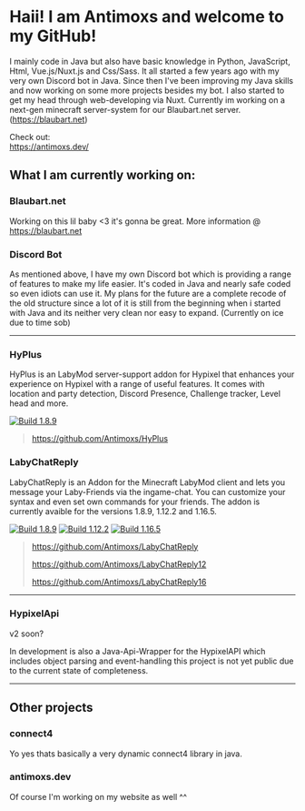 
# **Haii! I am Antimoxs and welcome to my GitHub!**
I mainly code in Java but also have basic knowledge in Python, JavaScript, Html, Vue.js/Nuxt.js and Css/Sass. It all started a few years ago with my very own Discord bot in Java. Since then I've been improving my Java skills and now working on some more projects besides my bot. I also started to get my head through web-developing via Nuxt.
Currently im working on a next-gen minecraft server-system for our Blaubart.net server. (https://blaubart.net)

Check out:   
https://antimoxs.dev/

## What I am currently working on:

### Blaubart.net
Working on this lil baby <3 it's gonna be great.
More information @ https://blaubart.net

### Discord Bot
As mentioned above, I have my own Discord bot which is providing a range of features to make my life easier. It's coded in Java and nearly safe coded so even idiots can use it. My plans for the future are a complete recode of the old structure since a lot of it is still from the beginning when i started with Java and its neither very clean nor easy to expand. (Currently on ice due to time sob)

***

### HyPlus
HyPlus is an LabyMod server-support addon for Hypixel that enhances your experience on Hypixel with a range of useful features. It comes with location and party detection, Discord Presence, Challenge tracker, Level head and more.

[![Build 1.8.9](https://github.com/Antimoxs/HyPlus/actions/workflows/gradle.yml/badge.svg?branch=master)](https://github.com/Antimoxs/HyPlus/actions/workflows/gradle.yml)

> https://github.com/Antimoxs/HyPlus

### LabyChatReply
LabyChatReply is an Addon for the Minecraft LabyMod client and lets you message your Laby-Friends via the ingame-chat. You can customize your syntax and even set own commands for your friends. The addon is currently avaible for the versions 1.8.9, 1.12.2 and 1.16.5. 

[![Build 1.8.9](https://github.com/Antimoxs/LabyChatReply/actions/workflows/release.yml/badge.svg?branch=master)](https://github.com/Antimoxs/LabyChatReply/actions/workflows/release.yml) 
[![Build 1.12.2](https://github.com/Antimoxs/LabyChatReply12/actions/workflows/release.yml/badge.svg?branch=master)](https://github.com/Antimoxs/LabyChatReply12/actions/workflows/release.yml) 
[![Build 1.16.5](https://github.com/Antimoxs/LabyChatReply16/actions/workflows/gradle.yml/badge.svg)](https://github.com/Antimoxs/LabyChatReply16/actions/workflows/gradle.yml)

> https://github.com/Antimoxs/LabyChatReply 
> 
> https://github.com/Antimoxs/LabyChatReply12 
> 
> https://github.com/Antimoxs/LabyChatReply16 

***

### HypixelApi

v2 soon?

In development is also a Java-Api-Wrapper for the HypixelAPI which includes object parsing and event-handling this project is not yet public due to the current state of completeness.

***

## Other projects

### connect4
Yo yes thats basically a very dynamic connect4 library in java.

### antimoxs.dev
Of course I'm working on my website as well ^^

<!--
**Antimoxs/Antimoxs** is a ✨ _special_ ✨ repository because its `README.md` (this file) appears on your GitHub profile.

Here are some ideas to get you started:

- 🔭 I’m currently working on ...
- 🌱 I’m currently learning ...
- 👯 I’m looking to collaborate on ...
- 🤔 I’m looking for help with ...
- 💬 Ask me about ...
- 📫 How to reach me: ...
- 😄 Pronouns: ...
- ⚡ Fun fact: ...
-->
